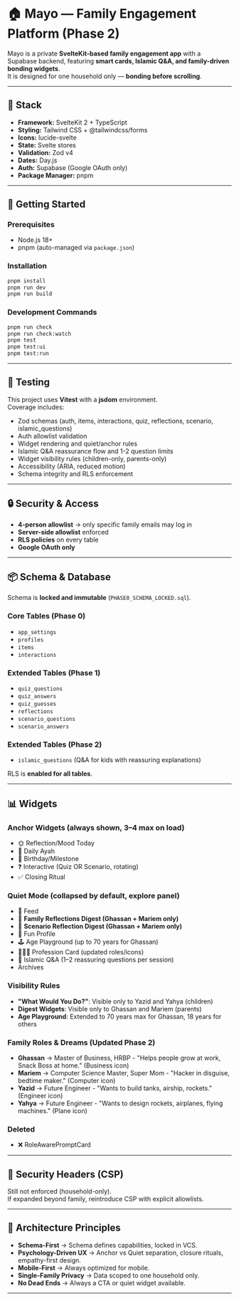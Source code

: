 # 🏠 Mayo — Family Engagement Platform (Phase 2)

Mayo is a private **SvelteKit-based family engagement app** with a Supabase backend, featuring **smart cards, Islamic Q&A, and family-driven bonding widgets**.  
It is designed for one household only — **bonding before scrolling**.  

---

## 🔧 Stack

- **Framework:** SvelteKit 2 + TypeScript  
- **Styling:** Tailwind CSS + @tailwindcss/forms  
- **Icons:** lucide-svelte  
- **State:** Svelte stores  
- **Validation:** Zod v4  
- **Dates:** Day.js  
- **Auth:** Supabase (Google OAuth only)  
- **Package Manager:** pnpm  

---

## 🚀 Getting Started

### Prerequisites
- Node.js 18+  
- pnpm (auto-managed via `package.json`)  

### Installation
```bash
pnpm install
pnpm run dev
pnpm run build
```

### Development Commands
```bash
pnpm run check
pnpm run check:watch
pnpm test
pnpm test:ui
pnpm test:run
```

---

## 🧪 Testing

This project uses **Vitest** with a **jsdom** environment.  
Coverage includes:  
- Zod schemas (auth, items, interactions, quiz, reflections, scenario, islamic_questions)  
- Auth allowlist validation  
- Widget rendering and quiet/anchor rules  
- Islamic Q&A reassurance flow and 1-2 question limits
- Widget visibility rules (children-only, parents-only)  
- Accessibility (ARIA, reduced motion)  
- Schema integrity and RLS enforcement  

---

## 🔒 Security & Access

- **4-person allowlist** → only specific family emails may log in  
- **Server-side allowlist** enforced  
- **RLS policies** on every table  
- **Google OAuth only**  

---

## 📦 Schema & Database

Schema is **locked and immutable** (`PHASE0_SCHEMA_LOCKED.sql`).  

### Core Tables (Phase 0)
- `app_settings`  
- `profiles`  
- `items`  
- `interactions`  

### Extended Tables (Phase 1)
- `quiz_questions`  
- `quiz_answers`  
- `quiz_guesses`  
- `reflections`  
- `scenario_questions`  
- `scenario_answers`  

### Extended Tables (Phase 2)
- `islamic_questions` (Q&A for kids with reassuring explanations)  

RLS is **enabled for all tables**.  

---

## 📊 Widgets

### Anchor Widgets (always shown, 3–4 max on load)
- 🌞 Reflection/Mood Today  
- 📖 Daily Ayah  
- 🎂 Birthday/Milestone  
- ❓ Interactive (Quiz OR Scenario, rotating)  
- ✅ Closing Ritual  

### Quiet Mode (collapsed by default, explore panel)
- 📸 Feed  
- 💙 **Family Reflections Digest (Ghassan + Mariem only)**  
- 💙 **Scenario Reflection Digest (Ghassan + Mariem only)**  
- 👤 Fun Profile  
- 🕹️ Age Playground (up to 70 years for Ghassan)  
- 👩‍👩‍👦 Profession Card (updated roles/icons)  
- 🕌 Islamic Q&A (1–2 reassuring questions per session)  
- Archives  

### Visibility Rules
- **"What Would You Do?"**: Visible only to Yazid and Yahya (children)
- **Digest Widgets**: Visible only to Ghassan and Mariem (parents)
- **Age Playground**: Extended to 70 years max for Ghassan, 18 years for others  

### Family Roles & Dreams (Updated Phase 2)
- **Ghassan** → Master of Business, HRBP - "Helps people grow at work, Snack Boss at home." (Business icon)
- **Mariem** → Computer Science Master, Super Mom - "Hacker in disguise, bedtime maker." (Computer icon)  
- **Yazid** → Future Engineer - "Wants to build tanks, airship, rockets." (Engineer icon)
- **Yahya** → Future Engineer - "Wants to design rockets, airplanes, flying machines." (Plane icon)

### Deleted
- ❌ RoleAwarePromptCard  

---

## 🔐 Security Headers (CSP)

Still not enforced (household-only).  
If expanded beyond family, reintroduce CSP with explicit allowlists.  

---

## 🧱 Architecture Principles

- **Schema-First** → Schema defines capabilities, locked in VCS.  
- **Psychology-Driven UX** → Anchor vs Quiet separation, closure rituals, empathy-first design.  
- **Mobile-First** → Always optimized for mobile.  
- **Single-Family Privacy** → Data scoped to one household only.  
- **No Dead Ends** → Always a CTA or quiet widget available.  

---
